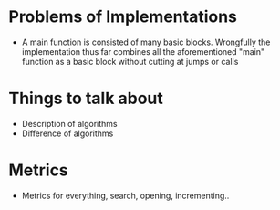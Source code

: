 # Problems of Implementations

* A main function is consisted of many basic blocks. Wrongfully the implementation thus far combines all the aforementioned "main" function as a basic block without cutting at jumps or calls

# Things to talk about
* Description of algorithms
* Difference of algorithms

# Metrics
* Metrics for everything, search, opening, incrementing..

